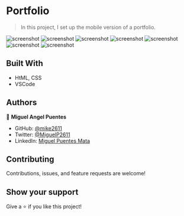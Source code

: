 # Portfolio

>  In this project, I set up the mobile version of a portfolio.

![screenshot](images/portfolioImage.png)
![screenshot](images/workImage.png)
![screenshot](images/cardImage.png)
![screenshot](images/aboutImage.png)
![screenshot](images/listImage.png)
![screenshot](images/contactImage.png)
![screenshot](images/footerImage.png)
 
## Built With

- HtML, CSS
- VSCode

## Authors

👤 **Miguel Angel Puentes**
- GitHub: [@mike2611](https://github.com/mike2611)
- Twitter: [@MiguelP2611](https://twitter.com/MiguelP2611)
- LinkedIn: [Miguel Puentes Mata](https://linkedin.com/in/miguel-puentes-mata-90a562139/)

## Contributing

Contributions, issues, and feature requests are welcome!

## Show your support

Give a ⭐️ if you like this project!
